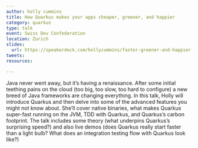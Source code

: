 ```yaml
---
author: holly cummins
title: How Quarkus makes your apps cheaper, greener, and happier 
category: quarkus
type: talk
event: Swiss Dev Confederation
location: Zurich
slides:
  url: https://speakerdeck.com/hollycummins/faster-greener-and-happier-why-quarkus-should-be-your-next-tech-stack-75923130-947c-4336-8d75-2be05507315c
tweets:
resources:

---
```

Java never went away, but it’s having a renaissance. After some initial teething pains on the cloud (too big, too slow, too hard to configure) a new breed of Java frameworks are changing everything. In this talk, Holly will introduce Quarkus and then delve into some of the advanced features you might not know about. She’ll cover native binaries, what makes Quarkus super-fast running on the JVM, TDD with Quarkus, and Quarkus’s carbon footprint. The talk includes some theory (what underpins Quarkus’s surprising speed?) and also live demos (does Quarkus really start faster than a light bulb? What does an integration testing flow with Quarkus look like?) 